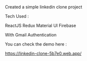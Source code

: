 Created a simple linkedin clone project

Tech Used :

ReactJS
Redux
Material UI
Firebase

With Gmail Authentication

You can check the demo here :

https://linkedin-clone-5b7e0.web.app/
